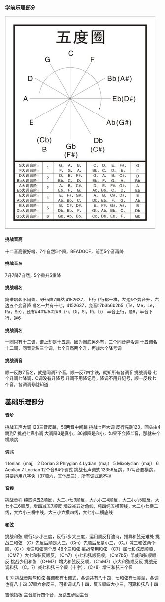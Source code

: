 ### 学前乐理部分

![5du](5du.jpg)
#### 挑战音高
十二音高很好唱，7个自然5个降，BEADGCF，前面5个音再降

#### 挑战音名
7升7降7自然，5个重升5重降

#### 挑战唱名
简谱唱名不用烦，5升5降7自然
4152637，上行下行都一样，左边5个变音升，右边五个变音降
唱名一共有十七，4152637，变音b7b3b6b2b5（Te，Me，Le，Ra，Se），还有#4#1#5#2#6（Fi，Di，Si，Ri，Li）
半音上行，顺6，半音下行，逆6

#### 挑战调名
一圈只有十二调，谱上却是十五调，因为圈底另外有，三个同音异名调
十五调名十二调，同音异名三个调，七个自然两个升，再加六个降号调

#### 挑战调音
顺一反数7音名，就是同调7个音，顺一反7四字诀，就知所有各调音
挑战调号
七个升调七降调，C调没有升降号
升调不用降记号，降调不用升记号，顺一反数七个音，各调调号就知道

## 基础乐理部分

#### 音阶
挑战五声大调
123三音反跳，56两音中间跳
挑战七声大调
反行先跳123，回头由4跳到7
挑战七声小调
大调降3是真小，36都降是和小，如果不会降半音，那就来个横顺跳

#### 调式
1 Ionian（maj） 2 Dorian 3 Phrygian 4 Lydian（maj） 5 Mixolydian（maj） 6 Aeolian 7 Locrian
12个音84个调式
挑战七声调式
12356反跳，37两音要横跳，只要运用八字诀（37顺六，其他反三），所有调式跑不掉

#### 音程
挑战音程
纯四纯五2顺反，大二小七3顺反，大六小三4顺反，大三小六5顺反，大七小二6顺反，增四减五7顺反
增四减五对角线，纯四纯五横顶线，大二小七横二线，大六小三横中线，大三小六横四线，大七小二横底线

#### 和弦
挑战和弦
顺行4步小三度，反行5步大三度，运用顺反打油诗，推算和弦无难处
挑战三和弦
（C）先反后顺是大三，（Cm）先顺后反是小三，（C。）减三和弦两个顺，（C+）增三和弦两个反
48个三和弦
挑战常用和弦
（C7）属七和弦反顺顺，（CM7
）大七和弦反顺反，（Cm7）小七和弦顺反顺，（Cm7b5）半减和弦顺顺反
挑战少用和弦
（C+M7）增大和弦反反顺，（CmM7）小大和弦顺反反
挑战无调和弦
（C。7）减七和弦三个顺（十字），（C+8）增三和弦三个反

复习
挑战音阶与和弦
每调都有七调式，各调共有八十四，七和弦有七类型，各调也有八十四
37顺六余反三，可推调式八十四，反五顺四大小三，可算和弦八十四

吉他指板
主音顺行四个音，反跳五步回主音
